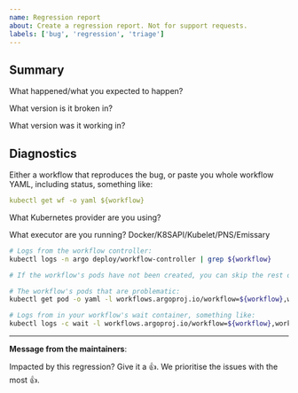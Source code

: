```yaml
---
name: Regression report
about: Create a regression report. Not for support requests.
labels: ['bug', 'regression', 'triage']
---
```

## Summary

What happened/what you expected to happen?

What version is it broken in?

What version was it working in?

## Diagnostics

Either a workflow that reproduces the bug, or paste you whole workflow YAML, including status, something like:

```yaml
kubectl get wf -o yaml ${workflow}
```

What Kubernetes provider are you using?

What executor are you running? Docker/K8SAPI/Kubelet/PNS/Emissary

```bash
# Logs from the workflow controller:
kubectl logs -n argo deploy/workflow-controller | grep ${workflow}

# If the workflow's pods have not been created, you can skip the rest of the diagnostics.

# The workflow's pods that are problematic:
kubectl get pod -o yaml -l workflows.argoproj.io/workflow=${workflow},workflow.argoproj.io/phase!=Succeeded

# Logs from in your workflow's wait container, something like:
kubectl logs -c wait -l workflows.argoproj.io/workflow=${workflow},workflow.argoproj.io/phase!=Succeeded
```

---
<!-- Issue Author: Don't delete this message to encourage other users to support your issue! -->
**Message from the maintainers**:

Impacted by this regression? Give it a 👍. We prioritise the issues with the most 👍.
